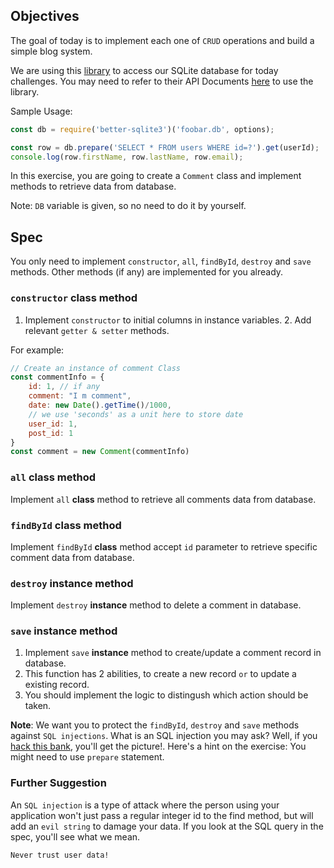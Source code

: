## Objectives

The goal of today is to implement each one of `CRUD` operations and build a simple blog system.

We are using this [library](https://github.com/JoshuaWise/better-sqlite3) to access our SQLite database for today challenges. You may need to refer to their API Documents [here](https://github.com/JoshuaWise/better-sqlite3/blob/master/docs/api.md) to use the library.

Sample Usage:
```js
const db = require('better-sqlite3')('foobar.db', options);

const row = db.prepare('SELECT * FROM users WHERE id=?').get(userId);
console.log(row.firstName, row.lastName, row.email);
```

In this exercise, you are going to create a `Comment` class and implement methods to retrieve data from database.

Note: `DB` variable is given, so no need to do it by yourself. 

## Spec

You only need to implement `constructor`, `all`, `findById`,  `destroy` and `save` methods.
Other methods (if any) are implemented for you already.

### `constructor` class method
1. Implement `constructor` to initial columns in instance variables. 2. Add relevant `getter & setter` methods. 

For example:
```js
// Create an instance of comment Class
const commentInfo = {
    id: 1, // if any
    comment: "I m comment", 
    date: new Date().getTime()/1000,
    // we use 'seconds' as a unit here to store date
    user_id: 1,
    post_id: 1
}
const comment = new Comment(commentInfo)
```

### `all` class method
Implement `all` **class** method to retrieve all comments data from database.

### `findById` class method
Implement `findById` **class** method accept `id` parameter to retrieve specific comment data from database.

### `destroy` instance method
Implement `destroy` **instance** method to delete a comment in database.

### `save` instance method
1. Implement `save` **instance** method to create/update a comment record in database.
2. This function has 2 abilities, to create a new record `or` to update a existing record.
3. You should implement the logic to distingush which action should be taken.

**Note**: We want you to protect the `findById`, `destroy` and `save` methods against `SQL injections`. What is an SQL injection you may ask? Well, if you [hack this bank](https://www.hacksplaining.com/exercises/sql-injection#/start), you'll get the picture!. Here's a hint on the exercise: You might need to use `prepare` statement.

### Further Suggestion
An `SQL injection` is a type of attack where the person using your application won't just pass a regular integer id to the find method, but will add an `evil string` to damage your data. If you look at the SQL query in the spec, you'll see what we mean.

`Never trust user data!`
